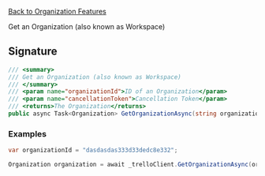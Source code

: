 [Back to Organization Features](TrelloClient#organization-features)

Get an Organization (also known as Workspace)

## Signature
```cs
/// <summary>
/// Get an Organization (also known as Workspace)
/// </summary>
/// <param name="organizationId">ID of an Organization</param>
/// <param name="cancellationToken">Cancellation Token</param>
/// <returns>The Organization</returns>
public async Task<Organization> GetOrganizationAsync(string organizationId, CancellationToken cancellationToken = default) {...}
```
### Examples

```cs
var organizationId = "dasdasdas333d33dedc8e332";

Organization organization = await _trelloClient.GetOrganizationAsync(organizationId);
```